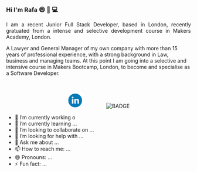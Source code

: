 ### Hi I'm Rafa 😄 :wave: :computer:
<p align = "justify">I am a recent Junior Full Stack Developer, based in London, recently gratuated from a intense and selective development course in Makers Academy, London.
</p>
<p align ="jusfify">A Lawyer and General Manager of my own company with more than 15 years of professional experience, with a strong background in Law, business and managing teams. At this point I am going into a selective and intensive course in Makers Bootcamp, London, to become and specialise as a Software Developer.
</p>

<br>

<p align="center">
  <a href="https://www.linkedin.com/in/rafael-hernandez-82705baa/">
    <img src="./images/Linkedin_Logo.png" alt="linkedin" hspace="30" height="42" width="42"></a>
  <img src="https://img.shields.io/badge/Ready-for%20Develop!-blue" alt="BADGE" hspace="30">
</p>


- 🔭 I’m currently working o
- 🌱 I’m currently learning ...
- 👯 I’m looking to collaborate on ...
- 🤔 I’m looking for help with ...
- 💬 Ask me about ...
- 📫 How to reach me: ...
- 😄 Pronouns: ...
- ⚡ Fun fact: ...
